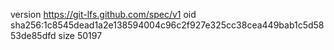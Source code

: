 version https://git-lfs.github.com/spec/v1
oid sha256:1c8545dead1a2e138594004c96c2f927e325cc38cea449bab1c5d5853de85dfd
size 50197
